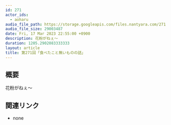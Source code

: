 ```yaml
---
id: 271
actor_ids:
  - aoharu
audio_file_path: https://storage.googleapis.com/files.nantyara.com/271.mp3
audio_file_size: 29003487
date: Fri, 17 Mar 2023 22:55:00 +0900
description: 花粉がねぇ〜
duration: 1205.2902083333333
layout: article
title: 第271回「食べたこと無いものの話」
---
```

## 概要

花粉がねぇ〜

## 関連リンク

* none
